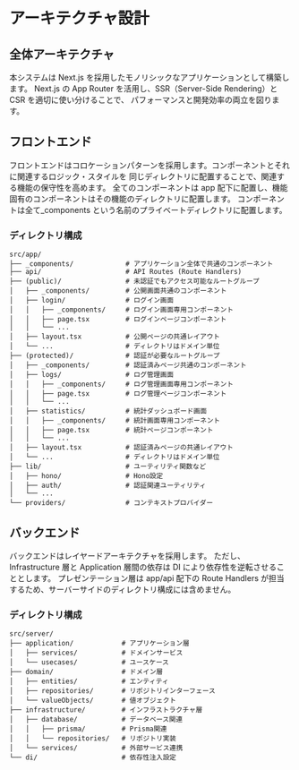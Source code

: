 # アーキテクチャ設計

## 全体アーキテクチャ

本システムは Next.js を採用したモノリシックなアプリケーションとして構築します。
Next.js の App Router を活用し、SSR（Server-Side Rendering）と CSR を適切に使い分けることで、
パフォーマンスと開発効率の両立を図ります。

## フロントエンド

フロントエンドはコロケーションパターンを採用します。コンポーネントとそれに関連するロジック・スタイルを
同じディレクトリに配置することで、関連する機能の保守性を高めます。
全てのコンポーネントは app 配下に配置し、機能固有のコンポーネントはその機能のディレクトリに配置します。
コンポーネントは全て\_components という名前のプライベートディレクトリに配置します。

### ディレクトリ構成

```
src/app/
├── _components/             # アプリケーション全体で共通のコンポーネント
├── api/                     # API Routes (Route Handlers)
├── (public)/                # 未認証でもアクセス可能なルートグループ
│   ├── _components/         # 公開画面共通のコンポーネント
│   ├── login/               # ログイン画面
│   │   ├── _components/     # ログイン画面専用コンポーネント
│   │   ├── page.tsx         # ログインページコンポーネント
│   │   └── ...
│   ├── layout.tsx           # 公開ページの共通レイアウト
│   └── ...                  # ディレクトリはドメイン単位
├── (protected)/             # 認証が必要なルートグループ
│   ├── _components/         # 認証済みページ共通のコンポーネント
│   ├── logs/                # ログ管理画面
│   │   ├── _components/     # ログ管理画面専用コンポーネント
│   │   ├── page.tsx         # ログ管理ページコンポーネント
│   │   └── ...
│   ├── statistics/          # 統計ダッシュボード画面
│   │   ├── _components/     # 統計画面専用コンポーネント
│   │   ├── page.tsx         # 統計ページコンポーネント
│   │   └── ...
│   ├── layout.tsx           # 認証済みページの共通レイアウト
│   └── ...                  # ディレクトリはドメイン単位
├── lib/                     # ユーティリティ関数など
│   ├── hono/                # Hono設定
│   ├── auth/                # 認証関連ユーティリティ
│   └── ...
└── providers/               # コンテキストプロバイダー
```

## バックエンド

バックエンドはレイヤードアーキテクチャを採用します。
ただし、Infrastructure 層と Application 層間の依存は DI により依存性を逆転させることとします。
プレゼンテーション層は app/api 配下の Route Handlers が担当するため、サーバーサイドのディレクトリ構成には含めません。

### ディレクトリ構成

```
src/server/
├── application/            # アプリケーション層
│   ├── services/           # ドメインサービス
│   └── usecases/           # ユースケース
├── domain/                 # ドメイン層
│   ├── entities/           # エンティティ
│   ├── repositories/       # リポジトリインターフェース
│   └── valueObjects/       # 値オブジェクト
├── infrastructure/         # インフラストラクチャ層
│   ├── database/           # データベース関連
│   │   ├── prisma/         # Prisma関連
│   │   └── repositories/   # リポジトリ実装
│   └── services/           # 外部サービス連携
└── di/                     # 依存性注入設定
```
